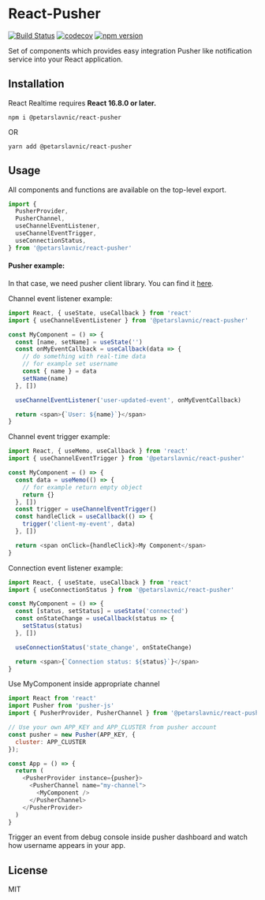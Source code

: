 # React-Pusher

[![Build Status](https://travis-ci.org/petarslavnic/react-pusher.svg?branch=master)](https://travis-ci.org/petarslavnic/react-pusher)
[![codecov](https://codecov.io/gh/petarslavnic/react-pusher/branch/master/graph/badge.svg)](https://codecov.io/gh/petarslavnic/react-pusher)
[![npm version](https://badge.fury.io/js/react-pusher.svg)](https://badge.fury.io/js/react-pusher)

Set of components which provides easy integration Pusher like notification service into your React application.


## Installation

React Realtime requires **React 16.8.0 or later.**

```
npm i @petarslavnic/react-pusher
```

OR

```
yarn add @petarslavnic/react-pusher
```

## Usage

All components and functions are available on the top-level export.

```js
import {
  PusherProvider,
  PusherChannel,
  useChannelEventListener,
  useChannelEventTrigger,
  useConnectionStatus,
} from '@petarslavnic/react-pusher'
```

#### Pusher example:
In that case, we need pusher client library. You can find it [here](https://github.com/pusher/pusher-js).

Channel event listener example:
```js
import React, { useState, useCallback } from 'react'
import { useChannelEventListener } from '@petarslavnic/react-pusher'

const MyComponent = () => {
  const [name, setName] = useState('')
  const onMyEventCallback = useCallback(data => {
    // do something with real-time data
    // for example set username
    const { name } = data
    setName(name)
  }, [])

  useChannelEventListener('user-updated-event', onMyEventCallback)

  return <span>{`User: ${name}`}</span>
}
```

Channel event trigger example:
```js
import React, { useMemo, useCallback } from 'react'
import { useChannelEventTrigger } from '@petarslavnic/react-pusher'

const MyComponent = () => {
  const data = useMemo(() => {
    // for example return empty object
    return {}
  }, [])
  const trigger = useChannelEventTrigger()
  const handleClick = useCallback(() => {
    trigger('client-my-event', data)
  }, [])

  return <span onClick={handleClick}>My Component</span>
}
```

Connection event listener example:
```js
import React, { useState, useCallback } from 'react'
import { useConnectionStatus } from '@petarslavnic/react-pusher'

const MyComponent = () => {
  const [status, setStatus] = useState('connected')
  const onStateChange = useCallback(status => {
    setStatus(status)
  }, [])

  useConnectionStatus('state_change', onStateChange)

  return <span>{`Connection status: ${status}`}</span>
}
```

Use MyComponent inside appropriate channel
```js
import React from 'react'
import Pusher from 'pusher-js'
import { PusherProvider, PusherChannel } from '@petarslavnic/react-pusher'

// Use your own APP_KEY and APP_CLUSTER from pusher account
const pusher = new Pusher(APP_KEY, {
  cluster: APP_CLUSTER
});

const App = () => {
  return (
    <PusherProvider instance={pusher}>
      <PusherChannel name="my-channel">
        <MyComponent />
      </PusherChannel>
    </PusherProvider>
  )
}

```
Trigger an event from debug console inside pusher dashboard and watch how username appears in your app.

## License

MIT
